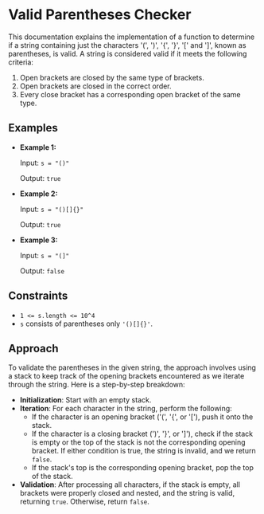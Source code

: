 # Valid Parentheses Checker

This documentation explains the implementation of a function to determine if a string containing just the characters '(', ')', '{', '}', '[' and ']', known as parentheses, is valid. A string is considered valid if it meets the following criteria:

1. Open brackets are closed by the same type of brackets.
2. Open brackets are closed in the correct order.
3. Every close bracket has a corresponding open bracket of the same type.

## Examples

- **Example 1:**

  Input: `s = "()"`

  Output: `true`

- **Example 2:**

  Input: `s = "()[]{}"`

  Output: `true`

- **Example 3:**

  Input: `s = "(]"`

  Output: `false`

## Constraints

- `1 <= s.length <= 10^4`
- `s` consists of parentheses only `'()[]{}'`.

## Approach

To validate the parentheses in the given string, the approach involves using a stack to keep track of the opening brackets encountered as we iterate through the string. Here is a step-by-step breakdown:

- **Initialization**: Start with an empty stack.
- **Iteration**: For each character in the string, perform the following:
  - If the character is an opening bracket ('(', '{', or '['), push it onto the stack.
  - If the character is a closing bracket (')', '}', or ']'), check if the stack is empty or the top of the stack is not the corresponding opening bracket. If either condition is true, the string is invalid, and we return `false`.
  - If the stack's top is the corresponding opening bracket, pop the top of the stack.
- **Validation**: After processing all characters, if the stack is empty, all brackets were properly closed and nested, and the string is valid, returning `true`. Otherwise, return `false`.
